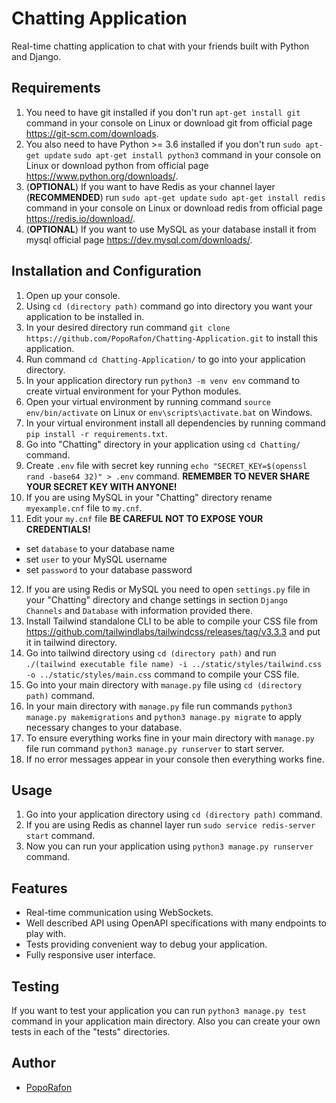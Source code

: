 # Chatting Application
Real-time chatting application to chat with your friends built with Python and Django.
## Requirements
1. You need to have git installed if you don't run `apt-get install git` command in your console on Linux or download git from official page https://git-scm.com/downloads.
2. You also need to have Python >= 3.6 installed if you don't run `sudo apt-get update` `sudo apt-get install python3` command in your console on Linux or download python from official page https://www.python.org/downloads/.
3. (**OPTIONAL**) If you want to have Redis as your channel layer (**RECOMMENDED**) run `sudo apt-get update` `sudo apt-get install redis` command in your console on Linux or download redis from official page https://redis.io/download/.
4. (**OPTIONAL**) If you want to use MySQL as your database install it from mysql official page https://dev.mysql.com/downloads/.
## Installation and Configuration
1. Open up your console.
2. Using `cd (directory path)` command go into directory you want your application to be installed in.
3. In your desired directory run command `git clone https://github.com/PopoRafon/Chatting-Application.git` to install this application.
4. Run command `cd Chatting-Application/` to go into your application directory.
5. In your application directory run `python3 -m venv env` command to create virtual environment for your Python modules.
6. Open your virtual environment by running command `source env/bin/activate` on Linux or `env\scripts\activate.bat` on Windows.
7. In your virtual environment install all dependencies by running command `pip install -r requirements.txt`.
8. Go into "Chatting" directory in your application using `cd Chatting/` command.
9. Create `.env` file with secret key running `echo "SECRET_KEY=$(openssl rand -base64 32)" > .env` command. **REMEMBER TO NEVER SHARE YOUR SECRET KEY WITH ANYONE!**
10. If you are using MySQL in your "Chatting" directory rename `myexample.cnf` file to `my.cnf`.
11. Edit your `my.cnf` file **BE CAREFUL NOT TO EXPOSE YOUR CREDENTIALS!**
- set `database` to your database name
- set `user` to your MySQL username
- set `password` to your database password
12. If you are using Redis or MySQL you need to open `settings.py` file in your "Chatting" directory and change settings in section `Django Channels` and `Database` with information provided there.
13. Install Tailwind standalone CLI to be able to compile your CSS file from https://github.com/tailwindlabs/tailwindcss/releases/tag/v3.3.3 and put it in tailwind directory.
14. Go into tailwind directory using `cd (directory path)` and run `./(tailwind executable file name) -i ../static/styles/tailwind.css -o ../static/styles/main.css` command to compile your CSS file.
15. Go into your main directory with `manage.py` file using `cd (directory path)` command.
16. In your main directory with `manage.py` file run commands `python3 manage.py makemigrations` and `python3 manage.py migrate` to apply necessary changes to your database.
17. To ensure everything works fine in your main directory with `manage.py` file run command `python3 manage.py runserver` to start server.
18. If no error messages appear in your console then everything works fine.
## Usage
1. Go into your application directory using `cd (directory path)` command.
2. If you are using Redis as channel layer run `sudo service redis-server start` command.
3. Now you can run your application using `python3 manage.py runserver` command.
## Features
* Real-time communication using WebSockets.
* Well described API using OpenAPI specifications with many endpoints to play with.
* Tests providing convenient way to debug your application.
* Fully responsive user interface. 
## Testing
If you want to test your application you can run `python3 manage.py test` command in your application main directory. Also you can create your own tests in each of the "tests" directories.
## Author
* [PopoRafon](https://github.com/PopoRafon)